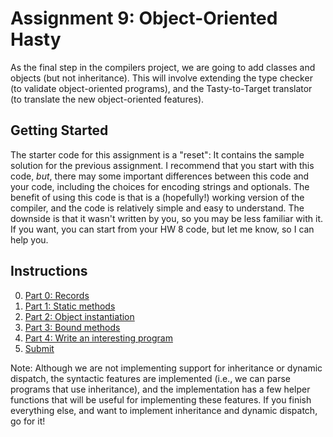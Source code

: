 # Assignment 9: Object-Oriented Hasty

As the final step in the compilers project, we are going to add classes and
objects (but not inheritance). This will involve extending the type checker (to
validate object-oriented programs), and the Tasty-to-Target translator (to
translate the new object-oriented features).

## Getting Started

The starter code for this assignment is a "reset": It contains the sample
solution for the previous assignment. I recommend that you start with this code,
_but_, there may some important differences between this code and your code,
including the choices for encoding strings and optionals. The benefit of using
this code is that is a (hopefully!) working version of the compiler, and the
code is relatively simple and easy to understand. The downside is that it wasn't
written by you, so you may be less familiar with it. If you want, you can start
from your HW 8 code, but let me know, so I can help you.

## Instructions

0. [Part 0: Records](docs/00-records.md)
1. [Part 1: Static methods](docs/01-static-methods.md)
1. [Part 2: Object instantiation](docs/02-instantiation.md)
1. [Part 3: Bound methods](docs/03-bound-methods.md)
1. [Part 4: Write an interesting program](docs/04-example.md)
1. [Submit](docs/05-submit.md)

Note: Although we are not implementing support for inheritance or dynamic
dispatch, the syntactic features are implemented (i.e., we can parse programs
that use inheritance), and the implementation has a few helper functions that
will be useful for implementing these features. If you finish everything else,
and want to implement inheritance and dynamic dispatch, go for it!